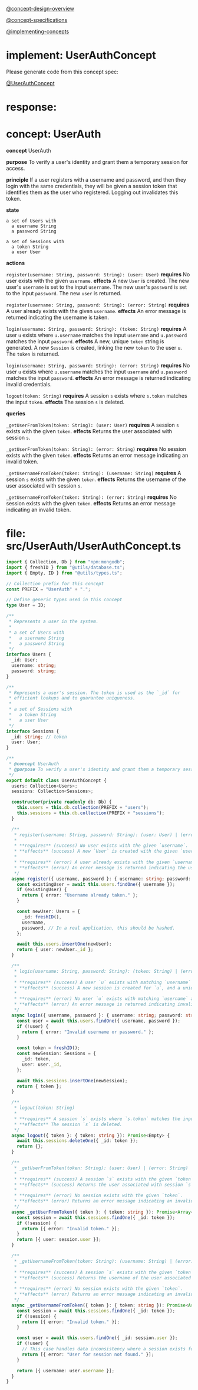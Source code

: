 [@concept-design-overview](../../background/concept-design-overview.md)

[@concept-specifications](../../background/concept-specifications.md)

[@implementing-concepts](../../background/implementing-concepts.md)

# implement: UserAuthConcept

Please generate code from this concept spec:

[@UserAuthConcept](UserAuthConcept.md)

# response:

# concept: UserAuth

**concept** UserAuth

**purpose** To verify a user's identity and grant them a temporary session for access.

**principle** If a user registers with a username and password, and then they login with the same credentials, they will be given a session token that identifies them as the user who registered. Logging out invalidates this token.

**state**

```
a set of Users with
  a username String
  a password String

a set of Sessions with
  a token String
  a user User
```

**actions**

`register(username: String, password: String): (user: User)`
**requires**
No user exists with the given `username`.
**effects**
A new `User` is created.
The new user's `username` is set to the input `username`.
The new user's `password` is set to the input `password`.
The new `user` is returned.

`register(username: String, password: String): (error: String)`
**requires**
A user already exists with the given `username`.
**effects**
An error message is returned indicating the username is taken.

`login(username: String, password: String): (token: String)`
**requires**
A user `u` exists where `u.username` matches the input `username` and `u.password` matches the input `password`.
**effects**
A new, unique `token` string is generated.
A new `Session` is created, linking the new `token` to the user `u`.
The `token` is returned.

`login(username: String, password: String): (error: String)`
**requires**
No user `u` exists where `u.username` matches the input `username` and `u.password` matches the input `password`.
**effects**
An error message is returned indicating invalid credentials.

`logout(token: String)`
**requires**
A session `s` exists where `s.token` matches the input `token`.
**effects**
The session `s` is deleted.

**queries**

`_getUserFromToken(token: String): (user: User)`
**requires**
A session `s` exists with the given `token`.
**effects**
Returns the user associated with session `s`.

`_getUserFromToken(token: String): (error: String)`
**requires**
No session exists with the given `token`.
**effects**
Returns an error message indicating an invalid token.

`_getUsernameFromToken(token: String): (username: String)`
**requires**
A session `s` exists with the given `token`.
**effects**
Returns the username of the user associated with session `s`.

`_getUsernameFromToken(token: String): (error: String)`
**requires**
No session exists with the given `token`.
**effects**
Returns an error message indicating an invalid token.

# file: src/UserAuth/UserAuthConcept.ts

```typescript
import { Collection, Db } from "npm:mongodb";
import { freshID } from "@utils/database.ts";
import { Empty, ID } from "@utils/types.ts";

// Collection prefix for this concept
const PREFIX = "UserAuth" + ".";

// Define generic types used in this concept
type User = ID;

/**
 * Represents a user in the system.
 *
 * a set of Users with
 *   a username String
 *   a password String
 */
interface Users {
  _id: User;
  username: string;
  password: string;
}

/**
 * Represents a user's session. The token is used as the `_id` for
 * efficient lookups and to guarantee uniqueness.
 *
 * a set of Sessions with
 *   a token String
 *   a user User
 */
interface Sessions {
  _id: string; // token
  user: User;
}

/**
 * @concept UserAuth
 * @purpose To verify a user's identity and grant them a temporary session for access.
 */
export default class UserAuthConcept {
  users: Collection<Users>;
  sessions: Collection<Sessions>;

  constructor(private readonly db: Db) {
    this.users = this.db.collection(PREFIX + "users");
    this.sessions = this.db.collection(PREFIX + "sessions");
  }

  /**
   * register(username: String, password: String): (user: User) | (error: String)
   *
   * **requires** (success) No user exists with the given `username`.
   * **effects** (success) A new `User` is created with the given `username` and `password` and is returned.
   *
   * **requires** (error) A user already exists with the given `username`.
   * **effects** (error) An error message is returned indicating the username is taken.
   */
  async register({ username, password }: { username: string; password: string }): Promise<{ user: User } | { error: string }> {
    const existingUser = await this.users.findOne({ username });
    if (existingUser) {
      return { error: "Username already taken." };
    }

    const newUser: Users = {
      _id: freshID(),
      username,
      password, // In a real application, this should be hashed.
    };

    await this.users.insertOne(newUser);
    return { user: newUser._id };
  }

  /**
   * login(username: String, password: String): (token: String) | (error: String)
   *
   * **requires** (success) A user `u` exists with matching `username` and `password`.
   * **effects** (success) A new session is created for `u`, and a unique token for that session is returned.
   *
   * **requires** (error) No user `u` exists with matching `username` and `password`.
   * **effects** (error) An error message is returned indicating invalid credentials.
   */
  async login({ username, password }: { username: string; password: string }): Promise<{ token: string } | { error: string }> {
    const user = await this.users.findOne({ username, password });
    if (!user) {
      return { error: "Invalid username or password." };
    }

    const token = freshID();
    const newSession: Sessions = {
      _id: token,
      user: user._id,
    };

    await this.sessions.insertOne(newSession);
    return { token };
  }

  /**
   * logout(token: String)
   *
   * **requires** A session `s` exists where `s.token` matches the input `token`.
   * **effects** The session `s` is deleted.
   */
  async logout({ token }: { token: string }): Promise<Empty> {
    await this.sessions.deleteOne({ _id: token });
    return {};
  }

  /**
   * _getUserFromToken(token: String): (user: User) | (error: String)
   *
   * **requires** (success) A session `s` exists with the given `token`.
   * **effects** (success) Returns the user associated with session `s`.
   *
   * **requires** (error) No session exists with the given `token`.
   * **effects** (error) Returns an error message indicating an invalid token.
   */
  async _getUserFromToken({ token }: { token: string }): Promise<Array<{ user: User } | { error: string }>> {
    const session = await this.sessions.findOne({ _id: token });
    if (!session) {
      return [{ error: "Invalid token." }];
    }
    return [{ user: session.user }];
  }

  /**
   * _getUsernameFromToken(token: String): (username: String) | (error: String)
   *
   * **requires** (success) A session `s` exists with the given `token`.
   * **effects** (success) Returns the username of the user associated with session `s`.
   *
   * **requires** (error) No session exists with the given `token`.
   * **effects** (error) Returns an error message indicating an invalid token.
   */
  async _getUsernameFromToken({ token }: { token: string }): Promise<Array<{ username: string } | { error: string }>> {
    const session = await this.sessions.findOne({ _id: token });
    if (!session) {
      return [{ error: "Invalid token." }];
    }

    const user = await this.users.findOne({ _id: session.user });
    if (!user) {
      // This case handles data inconsistency where a session exists for a non-existent user.
      return [{ error: "User for session not found." }];
    }

    return [{ username: user.username }];
  }
}
```